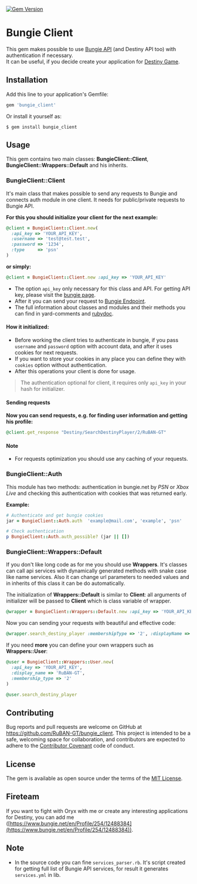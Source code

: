 [![Gem Version](https://badge.fury.io/rb/bungie_client.svg)](https://badge.fury.io/rb/bungie_client)

# Bungie Client

This gem makes possible to use [Bungie API](http://destinydevs.github.io/BungieNetPlatform/docs/Endpoints) (and Destiny API too) with authentication if necessary.  
It can be useful, if you decide create your application for [Destiny Game](https://www.bungie.net/en/pub/AboutDestiny).

## Installation

Add this line to your application's Gemfile:

```ruby
gem 'bungie_client'
```

Or install it yourself as:

    $ gem install bungie_client

## Usage

This gem contains two main classes: **BungieClient::Client**, **BungieClient::Wrappers::Default** and his inherits.

### BungieClient::Client

It's main class that makes possible to send any requests to Bungie and connects auth module in one client. It needs for public/private requests to Bungie API.

**For this you should initialize your client for the next example:**

~~~~ruby
@client = BungieClient::Client.new(
  :api_key => 'YOUR_API_KEY',
  :username => 'test@test.test',
  :password => '1234',
  :type     => 'psn'
)
~~~~

**or simply:**

~~~~ruby
@client = BungieClient::Client.new :api_key => 'YOUR_API_KEY'
~~~~

* The option `api_key` only necessary for this class and API. For getting API key, please visit the [bungie page](https://www.bungie.net/en/user/api).
* After it you can send your request to [Bungie Endpoint](http://destinydevs.github.io/BungieNetPlatform/docs/Endpoints).
* The full information about classes and modules and their methods you can find in yard-comments and [rubydoc](http://www.rubydoc.info/gems/bungie_client).

#### How it initialized:

* Before working the client tries to authenticate in bungie, if you pass `username` and `password` option with account data, and after it uses cookies for next requests.
* If you want to store your cookies in any place you can define they with `cookies` option without authentication.
* After this operations your client is done for usage.

> The authentication optional for client, it requires only `api_key` in your hash for initializer.

#### Sending requests

**Now you can send requests, e.g. for finding user information and getting his profile:**

~~~~ruby
@client.get_response "Destiny/SearchDestinyPlayer/2/RuBAN-GT"
~~~~

#### Note

* For requests optimization you should use any caching of your requests.

### BungieClient::Auth

This module has two methods: authentication in bungie.net by *PSN* or *Xbox Live* and checking this authentication with cookies that was returned early.

**Example:**

~~~~ ruby
# Authenticate and get bungie cookies
jar = BungieClient::Auth.auth  'example@mail.com', 'example', 'psn'

# Check authentication
p BungieClient::Auth.auth_possible? (jar || [])
~~~~

### BungieClient::Wrappers::Default

If you don't like long code as for me you should use **Wrappers**. It's classes can call api services with dynamically generated methods with snake case like name services. Also it can change url parameters to needed values and in inherits of this class it can be do automatically.

The initialization of **Wrappers::Default** is similar to **Client**: all arguments of initializer will be passed to **Client** which is class variable of wrapper.

~~~~ruby
@wrapper = BungieClient::Wrappers::Default.new :api_key => 'YOUR_API_KEY'
~~~~

Now you can sending your requests with beautiful and effective code:

~~~~ruby
@wrapper.search_destiny_player :membershipType => '2', :displayName => 'RuBAN-GT'
~~~~

If you need **more** you can define your own wrappers such as **Wrappers::User**:

~~~~ruby
@user = BungieClient::Wrappers::User.new(
  :api_key => 'YOUR_API_KEY',
  :display_name => 'RuBAN-GT',
  :membership_type => '2'
)

@user.search_destiny_player
~~~~

## Contributing

Bug reports and pull requests are welcome on GitHub at https://github.com/RuBAN-GT/bungie_client. This project is intended to be a safe, welcoming space for collaboration, and contributors are expected to adhere to the [Contributor Covenant](http://contributor-covenant.org) code of conduct.

## License

The gem is available as open source under the terms of the [MIT License](http://opensource.org/licenses/MIT).

## Fireteam

If you want to fight with Oryx with me or create any interesting applications for Destiny, you can add me ([https://www.bungie.net/en/Profile/254/12488384](https://www.bungie.net/en/Profile/254/12488384)).

## Note

* In the source code you can fine `services_parser.rb`. It's script created for getting full list of Bungie API services, for result it generates `services.yml` in lib.